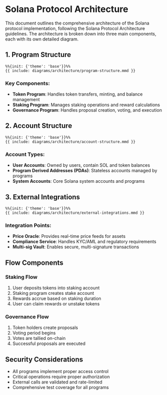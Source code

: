 # Solana Protocol Architecture

This document outlines the comprehensive architecture of the Solana protocol implementation, following the Solana Protocol Architecture guidelines. The architecture is broken down into three main components, each with its own detailed diagram.

## 1. Program Structure

```mermaid
%%{init: {'theme': 'base'}}%%
{{ include: diagrams/architecture/program-structure.mmd }}
```

### Key Components:
- **Token Program**: Handles token transfers, minting, and balance management
- **Staking Program**: Manages staking operations and reward calculations
- **Governance Program**: Handles proposal creation, voting, and execution

## 2. Account Structure

```mermaid
%%{init: {'theme': 'base'}}%%
{{ include: diagrams/architecture/account-structure.mmd }}
```

### Account Types:
- **User Accounts**: Owned by users, contain SOL and token balances
- **Program Derived Addresses (PDAs)**: Stateless accounts managed by programs
- **System Accounts**: Core Solana system accounts and programs

## 3. External Integrations

```mermaid
%%{init: {'theme': 'base'}}%%
{{ include: diagrams/architecture/external-integrations.mmd }}
```

### Integration Points:
- **Price Oracle**: Provides real-time price feeds for assets
- **Compliance Service**: Handles KYC/AML and regulatory requirements
- **Multi-sig Vault**: Enables secure, multi-signature transactions

## Flow Components

### Staking Flow
1. User deposits tokens into staking account
2. Staking program creates stake account
3. Rewards accrue based on staking duration
4. User can claim rewards or unstake tokens

### Governance Flow
1. Token holders create proposals
2. Voting period begins
3. Votes are tallied on-chain
4. Successful proposals are executed

## Security Considerations
- All programs implement proper access control
- Critical operations require proper authorization
- External calls are validated and rate-limited
- Comprehensive test coverage for all programs
